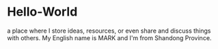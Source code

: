 # Hello-World
a place where I store ideas, resources, or even share and discuss things with others.
My English name is MARK and I'm from Shandong Province.
